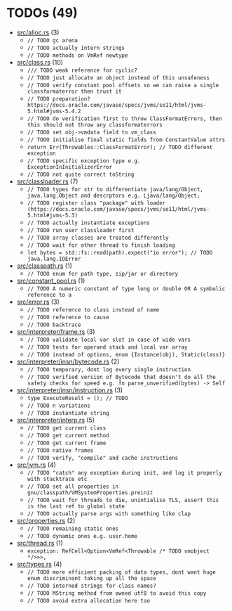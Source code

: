 # TODOs (49)
 * [src/alloc.rs](src/alloc.rs) (3)
   * `// TODO gc arena`
   * `// TODO actually intern strings`
   * `// TODO methods on VmRef newtype`
 * [src/class.rs](src/class.rs) (10)
   * `/// TODO weak reference for cyclic?`
   * `// TODO just allocate an object instead of this unsafeness`
   * `// TODO verify constant pool offsets so we can raise a single classformaterror then trust it`
   * `// TODO preparation? https://docs.oracle.com/javase/specs/jvms/se11/html/jvms-5.html#jvms-5.4.2`
   * `// TODO do verification first to throw ClassFormatErrors, then this should not throw any classformaterrors`
   * `// TODO set obj->vmdata field to vm_class`
   * `// TODO initialise final static fields from ConstantValue attrs`
   * `return Err(Throwables::ClassFormatError); // TODO different exception`
   * `// TODO specific exception type e.g. ExceptionInInitializerError`
   * `// TODO not quite correct toString`
 * [src/classloader.rs](src/classloader.rs) (7)
   * `// TODO types for str to differentiate java/lang/Object, java.lang.Object and descrptors e.g. Ljava/lang/Object;`
   * `// TODO register class "package" with loader (https://docs.oracle.com/javase/specs/jvms/se11/html/jvms-5.html#jvms-5.3)`
   * `// TODO actually instantiate exceptions`
   * `// TODO run user classloader first`
   * `// TODO array classes are treated differently`
   * `// TODO wait for other thread to finish loading`
   * `let bytes = std::fs::read(path).expect("io error"); // TODO java.lang.IOError`
 * [src/classpath.rs](src/classpath.rs) (1)
   * `// TODO enum for path type, zip/jar or directory`
 * [src/constant_pool.rs](src/constant_pool.rs) (1)
   * `// TODO A numeric constant of type long or double OR A symbolic reference to a`
 * [src/error.rs](src/error.rs) (3)
   * `// TODO reference to class instead of name`
   * `// TODO reference to cause`
   * `// TODO backtrace`
 * [src/interpreter/frame.rs](src/interpreter/frame.rs) (3)
   * `// TODO validate local var slot in case of wide vars`
   * `// TODO tests for operand stack and local var array`
   * `// TODO instead of options, enum {Instance(obj), Static(class)}`
 * [src/interpreter/insn/bytecode.rs](src/interpreter/insn/bytecode.rs) (2)
   * `// TODO temporary, dont log every single instruction`
   * `// TODO verified version of Bytecode that doesn't do all the safety checks for speed e.g. fn parse_unverified(bytes) -> Self`
 * [src/interpreter/insn/instruction.rs](src/interpreter/insn/instruction.rs) (3)
   * `type ExecuteResult = (); // TODO`
   * `// TODO n variations`
   * `// TODO instantiate string`
 * [src/interpreter/interp.rs](src/interpreter/interp.rs) (5)
   * `// TODO get current class`
   * `// TODO get current method`
   * `// TODO get current frame`
   * `// TODO native frames`
   * `// TODO verify, "compile" and cache instructions`
 * [src/jvm.rs](src/jvm.rs) (4)
   * `// TODO "catch" any exception during init, and log it properly with stacktrace etc`
   * `// TODO set all properties in gnu/classpath/VMSystemProperties.preinit`
   * `// TODO wait for threads to die, unintialise TLS, assert this is the last ref to global state`
   * `// TODO actually parse args with something like clap`
 * [src/properties.rs](src/properties.rs) (2)
   * `// TODO remaining static ones`
   * `// TODO dynamic ones e.g. user.home`
 * [src/thread.rs](src/thread.rs) (1)
   * `exception: RefCell<Option<VmRef<Throwable /* TODO vmobject */>>>,`
 * [src/types.rs](src/types.rs) (4)
   * `// TODO more efficient packing of data types, dont want huge enum discriminant taking up all the space`
   * `// TODO interned strings for class names?`
   * `// TODO MString method from owned utf8 to avoid this copy`
   * `// TODO avoid extra allocation here too`
